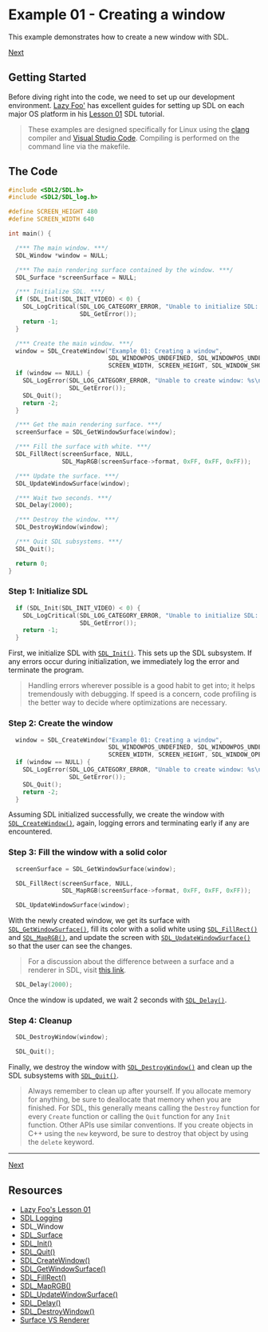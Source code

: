 # Example 01 - Creating a window

This example demonstrates how to create a new window with SDL.

[Next][1]

## Getting Started

Before diving right into the code, we need to set up our development environment.
[Lazy Foo'][2] has excellent guides for setting up SDL on each major OS platform
in his [Lesson 01][3] SDL tutorial.

> These examples are designed specifically for Linux using the [clang][4]
> compiler and [Visual Studio Code][5]. Compiling is performed on the
> command line via the makefile.

## The Code

```cpp
#include <SDL2/SDL.h>
#include <SDL2/SDL_log.h>

#define SCREEN_HEIGHT 480
#define SCREEN_WIDTH 640

int main() {

  /*** The main window. ***/
  SDL_Window *window = NULL;

  /*** The main rendering surface contained by the window. ***/
  SDL_Surface *screenSurface = NULL;

  /*** Initialize SDL. ***/
  if (SDL_Init(SDL_INIT_VIDEO) < 0) {
    SDL_LogCritical(SDL_LOG_CATEGORY_ERROR, "Unable to initialize SDL: %s\n",
                    SDL_GetError());
    return -1;
  }

  /*** Create the main window. ***/
  window = SDL_CreateWindow("Example 01: Creating a window",
                            SDL_WINDOWPOS_UNDEFINED, SDL_WINDOWPOS_UNDEFINED,
                            SCREEN_WIDTH, SCREEN_HEIGHT, SDL_WINDOW_SHOWN);
  if (window == NULL) {
    SDL_LogError(SDL_LOG_CATEGORY_ERROR, "Unable to create window: %s\n",
                 SDL_GetError());
    SDL_Quit();
    return -2;
  }

  /*** Get the main rendering surface. ***/
  screenSurface = SDL_GetWindowSurface(window);

  /*** Fill the surface with white. ***/
  SDL_FillRect(screenSurface, NULL,
               SDL_MapRGB(screenSurface->format, 0xFF, 0xFF, 0xFF));

  /*** Update the surface. ***/
  SDL_UpdateWindowSurface(window);

  /*** Wait two seconds. ***/
  SDL_Delay(2000);

  /*** Destroy the window. ***/
  SDL_DestroyWindow(window);

  /*** Quit SDL subsystems. ***/
  SDL_Quit();

  return 0;
}
```

### Step 1: Initialize SDL

```cpp
  if (SDL_Init(SDL_INIT_VIDEO) < 0) {
    SDL_LogCritical(SDL_LOG_CATEGORY_ERROR, "Unable to initialize SDL: %s\n",
                    SDL_GetError());
    return -1;
  }
```

First, we initialize SDL with [`SDL_Init()`][6]. This sets up the SDL
subsystem. If any errors occur during initialization, we immediately log the error and terminate the
program.

> Handling errors wherever possible is a good habit to get into; it helps tremendously with
> debugging. If speed is a concern, code profiling is the better way to decide where optimizations
> are necessary.

### Step 2: Create the window

```cpp
  window = SDL_CreateWindow("Example 01: Creating a window",
                            SDL_WINDOWPOS_UNDEFINED, SDL_WINDOWPOS_UNDEFINED,
                            SCREEN_WIDTH, SCREEN_HEIGHT, SDL_WINDOW_OPENGL);
  if (window == NULL) {
    SDL_LogError(SDL_LOG_CATEGORY_ERROR, "Unable to create window: %s\n",
                 SDL_GetError());
    SDL_Quit();
    return -2;
  }
```

Assuming SDL initialized successfully, we create the window with
[`SDL_CreateWindow()`][7], again, logging errors and
terminating early if any are encountered.

### Step 3: Fill the window with a solid color

```cpp
  screenSurface = SDL_GetWindowSurface(window);

  SDL_FillRect(screenSurface, NULL,
               SDL_MapRGB(screenSurface->format, 0xFF, 0xFF, 0xFF));

  SDL_UpdateWindowSurface(window);
```

With the newly created window, we get its surface with
[`SDL_GetWindowSurface()`][8], fill its color with a solid
white using [`SDL_FillRect()`][9] and
[`SDL_MapRGB()`][10], and update the screen with
[`SDL_UpdateWindowSurface()`][11] so that the user can
see the changes.

> For a discussion about the difference between a surface and a renderer in SDL, visit
> [this link][12].

```cpp
  SDL_Delay(2000);
```

Once the window is updated, we wait 2 seconds with
[`SDL_Delay()`][13].

### Step 4: Cleanup

```cpp
  SDL_DestroyWindow(window);

  SDL_Quit();
```

Finally, we destroy the window with
[`SDL_DestroyWindow()`][14] and clean up the SDL subsystems
with [`SDL_Quit()`][15].

> Always remember to clean up after yourself. If you allocate memory for anything, be sure to
> deallocate that memory when you are finished. For SDL, this generally means calling the `Destroy`
> function for every `Create` function or calling the `Quit` function for any `Init` function. Other
> APIs use similar conventions. If you create objects in C++ using the `new` keyword, be sure to
> destroy that object by using the `delete` keyword.

---

[Next][1]

## Resources
* [Lazy Foo's Lesson 01][3]
* [SDL Logging][16]
* SDL_Window
* [SDL_Surface][17]
* [SDL_Init()][6]
* [SDL_Quit()][15]
* [SDL_CreateWindow()][7]
* [SDL_GetWindowSurface()][8]
* [SDL_FillRect()][9]
* [SDL_MapRGB()][10]
* [SDL_UpdateWindowSurface()][11]
* [SDL_Delay()][13]
* [SDL_DestroyWindow()][14]
* [Surface VS Renderer][12]

[1]: 02_handling-events
[2]: http://lazyfoo.net/
[3]: http://lazyfoo.net/tutorials/SDL/01_hello_SDL/index.php
[4]: https://clang.llvm.org/
[5]: https://code.visualstudio.com/
[6]: http://wiki.libsdl.org/SDL_Init
[7]: http://wiki.libsdl.org/SDL_CreateWindow
[8]: http://wiki.libsdl.org/SDL_GetWindowSurface
[9]: http://wiki.libsdl.org/SDL_FillRect
[10]: http://wiki.libsdl.org/SDL_MapRGB
[11]: http://wiki.libsdl.org/SDL_UpdateWindowSurface
[12]: https://stackoverflow.com/questions/21007329/what-is-a-sdl-renderer
[13]: http://wiki.libsdl.org/SDL_Delay
[14]: http://wiki.libsdl.org/SDL_DestroyWindow
[15]: http://wiki.libsdl.org/SDL_Quit
[16]: http://wiki.libsdl.org/CategoryLog
[17]: https://wiki.libsdl.org/SDL_Surface
